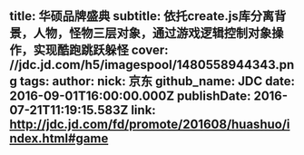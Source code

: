 title: 华硕品牌盛典
subtitle: 依托create.js库分离背景，人物，怪物三层对象，通过游戏逻辑控制对象操作，实现酷跑跳跃躲怪
cover: //jdc.jd.com/h5/imagespool/1480558944343.png
tags:
author:
  nick: 京东
  github_name: JDC
date: 2016-09-01T16:00:00.000Z
publishDate: 2016-07-21T11:19:15.583Z
link: http://jdc.jd.com/fd/promote/201608/huashuo/index.html#game 
---